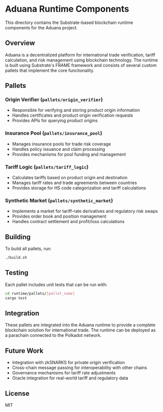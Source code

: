 # Aduana Runtime Components

This directory contains the Substrate-based blockchain runtime components for the Aduana project.

## Overview

Aduana is a decentralized platform for international trade verification, tariff calculation, and risk management using blockchain technology. The runtime is built using Substrate's FRAME framework and consists of several custom pallets that implement the core functionality.

## Pallets

### Origin Verifier (`pallets/origin_verifier`)
- Responsible for verifying and storing product origin information
- Handles certificates and product origin verification requests
- Provides APIs for querying product origins

### Insurance Pool (`pallets/insurance_pool`)
- Manages insurance pools for trade risk coverage
- Handles policy issuance and claim processing
- Provides mechanisms for pool funding and management

### Tariff Logic (`pallets/tariff_logic`)
- Calculates tariffs based on product origin and destination
- Manages tariff rates and trade agreements between countries
- Provides storage for HS code categorization and tariff calculations

### Synthetic Market (`pallets/synthetic_market`)
- Implements a market for tariff-rate derivatives and regulatory risk swaps
- Provides order book and position management
- Handles contract settlement and profit/loss calculations

## Building

To build all pallets, run:

```bash
./build.sh
```

## Testing

Each pallet includes unit tests that can be run with:

```bash
cd runtime/pallets/[pallet_name]
cargo test
```

## Integration

These pallets are integrated into the Aduana runtime to provide a complete blockchain solution for international trade. The runtime can be deployed as a parachain connected to the Polkadot network.

## Future Work

- Integration with zkSNARKS for private origin verification
- Cross-chain message passing for interoperability with other chains
- Governance mechanisms for tariff rate adjustments
- Oracle integration for real-world tariff and regulatory data

## License

MIT 